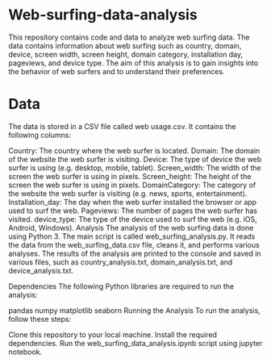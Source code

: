 # Web-surfing-data-analysis
This repository contains code and data to analyze web surfing data. The data contains information about web surfing such as country, domain, device, screen width, screen height, domain category, installation day, pageviews, and device type. The aim of this analysis is to gain insights into the behavior of web surfers and to understand their preferences.

# Data
The data is stored in a CSV file called web usage.csv. It contains the following columns:

Country: The country where the web surfer is located.
Domain: The domain of the website the web surfer is visiting.
Device: The type of device the web surfer is using (e.g. desktop, mobile, tablet).
Screen_width: The width of the screen the web surfer is using in pixels.
Screen_height: The height of the screen the web surfer is using in pixels.
DomainCategory: The category of the website the web surfer is visiting (e.g. news, sports, entertainment).
Installation_day: The day when the web surfer installed the browser or app used to surf the web.
Pageviews: The number of pages the web surfer has visited.
device_type: The type of the device used to surf the web (e.g. iOS, Android, Windows).
Analysis
The analysis of the web surfing data is done using Python 3. The main script is called web_surfing_analysis.py. It reads the data from the web_surfing_data.csv file, cleans it, and performs various analyses. The results of the analysis are printed to the console and saved in various files, such as country_analysis.txt, domain_analysis.txt, and device_analysis.txt.

Dependencies
The following Python libraries are required to run the analysis:

pandas
numpy
matplotlib
seaborn
Running the Analysis
To run the analysis, follow these steps:

Clone this repository to your local machine.
Install the required dependencies.
Run the web_surfing_data_analysis.ipynb script using jupyter notebook.
